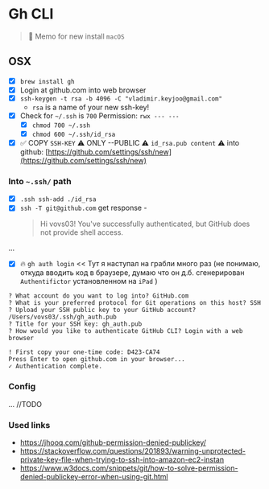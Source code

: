 # Gh CLI

> 🍏 Memo for new install `macOS`

## OSX

- [x] `brew install gh`
- [x] Login at github.com into web browser 
- [x] `ssh-keygen -t rsa -b 4096 -C "vladimir.keyjoo@gmail.com"`
  - `rsa` is a name of your new ssh-key!
- [x] Check for `~/.ssh` is `700` Permission: `rwx --- ---`
  - [x] `chmod 700 ~/.ssh`
  - [x] `chmod 600 ~/.ssh/id_rsa`
- [x] ✅ COPY `SSH-KEY` ⚠️ ONLY --PUBLIC ⚠️ `id_rsa.pub content` ⚠️ into github: [https://github.com/settings/ssh/new](https://github.com/settings/ssh/new)

### Into `~.ssh/` path

- [x] `.ssh ssh-add ./id_rsa`
- [x] `ssh -T git@github.com` get response -  
  > Hi vovs03! You've successfully authenticated, but GitHub does not provide shell access.

...

- [x] :fire: `gh auth login` << Тут я наступал на грабли много раз (не понимаю, откуда вводить код в браузере, думаю что он д.б. сгенерирован `Authentifictor` установленном на `iPad` )

```terminal
? What account do you want to log into? GitHub.com
? What is your preferred protocol for Git operations on this host? SSH
? Upload your SSH public key to your GitHub account? /Users/vovs03/.ssh/gh_auth.pub
? Title for your SSH key: gh_auth.pub
? How would you like to authenticate GitHub CLI? Login with a web browser

! First copy your one-time code: D423-CA74
Press Enter to open github.com in your browser...
✓ Authentication complete.
```

### Config

... //TODO

### Used links

- https://jhooq.com/github-permission-denied-publickey/
- https://stackoverflow.com/questions/201893/warning-unprotected-private-key-file-when-trying-to-ssh-into-amazon-ec2-instan
- https://www.w3docs.com/snippets/git/how-to-solve-permission-denied-publickey-error-when-using-git.html
